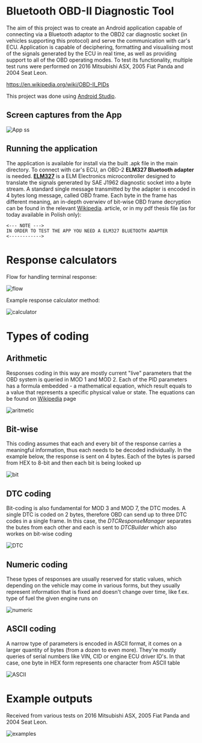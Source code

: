 # Bluetooth OBD-II Diagnostic Tool

The aim of this project was to create an Android application capable of connecting via a Bluetooth adaptor to the OBD2 car diagnostic socket (in vehicles supporting this protocol) and serve the communication with car's ECU. Application is capable of deciphering, formatting and visualising most of the signals generated by the ECU in real time, as well as providing support to all of the OBD operating modes. To test its functionality, multiple test runs were performed on 2016 Mitsubishi ASX, 2005 Fiat Panda and 2004 Seat Leon.

https://en.wikipedia.org/wiki/OBD-II_PIDs


This project was done using [Android Studio](https://developer.android.com/studio).

## Screen captures from the App
![App ss](SS.png) 

## Running the application
The application is available for install via the built .apk file in the main directory. To connect with car's ECU, an OBD-2 **ELM327 Bluetooth adapter** is needed. [**ELM327**](https://www.elmelectronics.com/wp-content/uploads/2016/07/ELM327DS.pdf) is a ELM Electronics microcontroller designed to translate the signals generated by SAE J1962 diagnostic socket into a byte stream. A standard single message transmitted by the adapter is encoded in 4 bytes long message, called OBD frame. Each byte in the frame has different meaning, an in-depth overwiev of bit-wise OBD frame decryption can be found in the relevant [Wikipedia](https://en.wikipedia.org/wiki/OBD-II_PIDs). article, or in my pdf thesis file (as for today available in Polish only):

    <--- NOTE --->
    IN ORDER TO TEST THE APP YOU NEED A ELM327 BLUETOOTH ADAPTER
    <------------>

# Response calculators

Flow for handling terminal response:

![flow](flow.png) 

Example response calculator method:

![calculator](calculator.PNG) 


# Types of coding
## Arithmetic

Responses coding in this way are mostly current "live" parameters that the OBD system is queried in MOD 1 and MOD 2. Each of the PID parameters has a formula embedded  - a mathematical equation, which result equals to a value that represents a specific physical value or state. The equations can be found on [Wikipedia](https://en.wikipedia.org/wiki/OBD-II_PIDs) page

![aritmetic](aritmetic.PNG) 

## Bit-wise

This coding assumes that each and every bit of the response carries a meaningful information, thus each needs to be decoded individually. In the example below, the response is sent on 4 bytes. Each of the bytes is parsed from HEX to 8-bit and then each bit is being looked up

![bit](bit.PNG) 

## DTC coding

Bit-coding is also fundamental for MOD 3 and MOD 7, the DTC modes. A single DTC is coded on 2 bytes, therefore OBD can send up to three DTC codes in a single frame. In this case, the *DTCResponseManager* separates the butes from each other and each is sent to *DTCBuilder* which also workes on bit-wise coding

![DTC](DTC.PNG) 

## Numeric coding

These types of responses are usually reserved for static values, which depending on the vehicle may come in various forms, but they usually represent information that is fixed and doesn't change over time, like f.ex. type of fuel the given engine runs on

![numeric](numeric.PNG) 

## ASCII coding

A narrow type of parameters is encoded in ASCII format, it comes on a larger quantity of bytes (from a dozen to even more). They're mostly queries of serial numbers like VIN, CID or engine ECU driver ID's. In that case, one byte in HEX form represents one character from ASCII table

![ASCII](ASCII.PNG) 

# Example outputs
Received from various tests on 2016 Mitsubishi ASX, 2005 Fiat Panda and 2004 Seat Leon.

![examples](examples.PNG) 

